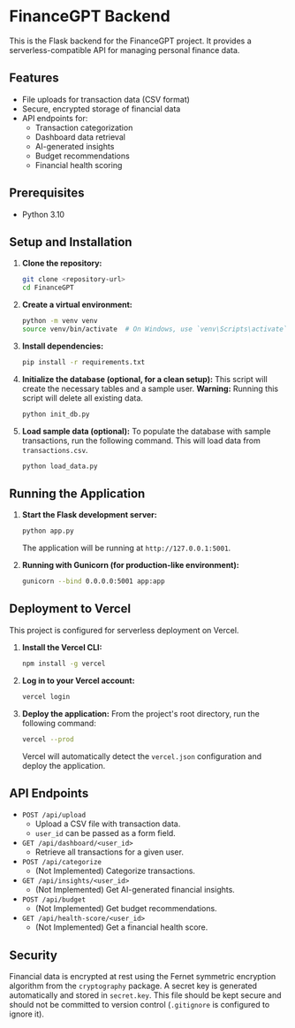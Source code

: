 # FinanceGPT Backend

This is the Flask backend for the FinanceGPT project. It provides a serverless-compatible API for managing personal finance data.

## Features

- File uploads for transaction data (CSV format)
- Secure, encrypted storage of financial data
- API endpoints for:
  - Transaction categorization
  - Dashboard data retrieval
  - AI-generated insights
  - Budget recommendations
  - Financial health scoring

## Prerequisites

- Python 3.10

## Setup and Installation

1.  **Clone the repository:**
    ```bash
    git clone <repository-url>
    cd FinanceGPT
    ```

2.  **Create a virtual environment:**
    ```bash
    python -m venv venv
    source venv/bin/activate  # On Windows, use `venv\Scripts\activate`
    ```

3.  **Install dependencies:**
    ```bash
    pip install -r requirements.txt
    ```

4.  **Initialize the database (optional, for a clean setup):**
    This script will create the necessary tables and a sample user. **Warning:** Running this script will delete all existing data.
    ```bash
    python init_db.py
    ```

5.  **Load sample data (optional):**
    To populate the database with sample transactions, run the following command. This will load data from `transactions.csv`.
    ```bash
    python load_data.py
    ```

## Running the Application

1.  **Start the Flask development server:**
    ```bash
    python app.py
    ```
    The application will be running at `http://127.0.0.1:5001`.

2.  **Running with Gunicorn (for production-like environment):**
    ```bash
    gunicorn --bind 0.0.0.0:5001 app:app
    ```

## Deployment to Vercel

This project is configured for serverless deployment on Vercel.

1.  **Install the Vercel CLI:**
    ```bash
    npm install -g vercel
    ```

2.  **Log in to your Vercel account:**
    ```bash
    vercel login
    ```

3.  **Deploy the application:**
    From the project's root directory, run the following command:
    ```bash
    vercel --prod
    ```
    Vercel will automatically detect the `vercel.json` configuration and deploy the application.

## API Endpoints

- `POST /api/upload`
  - Upload a CSV file with transaction data.
  - `user_id` can be passed as a form field.
- `GET /api/dashboard/<user_id>`
  - Retrieve all transactions for a given user.
- `POST /api/categorize`
  - (Not Implemented) Categorize transactions.
- `GET /api/insights/<user_id>`
  - (Not Implemented) Get AI-generated financial insights.
- `POST /api/budget`
  - (Not Implemented) Get budget recommendations.
- `GET /api/health-score/<user_id>`
  - (Not Implemented) Get a financial health score.

## Security

Financial data is encrypted at rest using the Fernet symmetric encryption algorithm from the `cryptography` package. A secret key is generated automatically and stored in `secret.key`. This file should be kept secure and should not be committed to version control (`.gitignore` is configured to ignore it).
